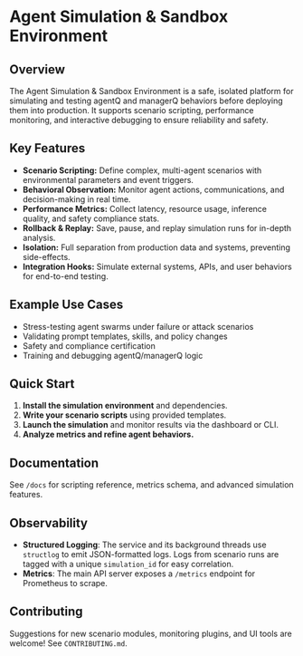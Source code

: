 # Agent Simulation & Sandbox Environment

## Overview

The Agent Simulation & Sandbox Environment is a safe, isolated platform for simulating and testing agentQ and managerQ behaviors before deploying them into production. It supports scenario scripting, performance monitoring, and interactive debugging to ensure reliability and safety.

## Key Features

- **Scenario Scripting:** Define complex, multi-agent scenarios with environmental parameters and event triggers.
- **Behavioral Observation:** Monitor agent actions, communications, and decision-making in real time.
- **Performance Metrics:** Collect latency, resource usage, inference quality, and safety compliance stats.
- **Rollback & Replay:** Save, pause, and replay simulation runs for in-depth analysis.
- **Isolation:** Full separation from production data and systems, preventing side-effects.
- **Integration Hooks:** Simulate external systems, APIs, and user behaviors for end-to-end testing.

## Example Use Cases

- Stress-testing agent swarms under failure or attack scenarios
- Validating prompt templates, skills, and policy changes
- Safety and compliance certification
- Training and debugging agentQ/managerQ logic

## Quick Start

1. **Install the simulation environment** and dependencies.
2. **Write your scenario scripts** using provided templates.
3. **Launch the simulation** and monitor results via the dashboard or CLI.
4. **Analyze metrics and refine agent behaviors.**

## Documentation

See `/docs` for scripting reference, metrics schema, and advanced simulation features.

## Observability

-   **Structured Logging**: The service and its background threads use `structlog` to emit JSON-formatted logs. Logs from scenario runs are tagged with a unique `simulation_id` for easy correlation.
-   **Metrics**: The main API server exposes a `/metrics` endpoint for Prometheus to scrape.

## Contributing

Suggestions for new scenario modules, monitoring plugins, and UI tools are welcome! See `CONTRIBUTING.md`.
